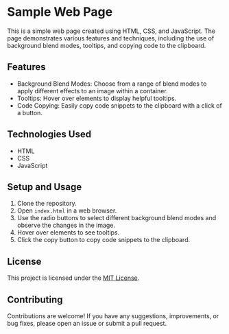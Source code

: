 # Sample Web Page

This is a simple web page created using HTML, CSS, and JavaScript. The page demonstrates various features and techniques, including the use of background blend modes, tooltips, and copying code to the clipboard.

## Features

- Background Blend Modes: Choose from a range of blend modes to apply different effects to an image within a container.
- Tooltips: Hover over elements to display helpful tooltips.
- Code Copying: Easily copy code snippets to the clipboard with a click of a button.

## Technologies Used

- HTML
- CSS
- JavaScript

## Setup and Usage

1. Clone the repository.
2. Open `index.html` in a web browser.
3. Use the radio buttons to select different background blend modes and observe the changes in the image.
4. Hover over elements to see tooltips.
5. Click the copy button to copy code snippets to the clipboard.

## License

This project is licensed under the [MIT License](LICENSE).

## Contributing

Contributions are welcome! If you have any suggestions, improvements, or bug fixes, please open an issue or submit a pull request.
